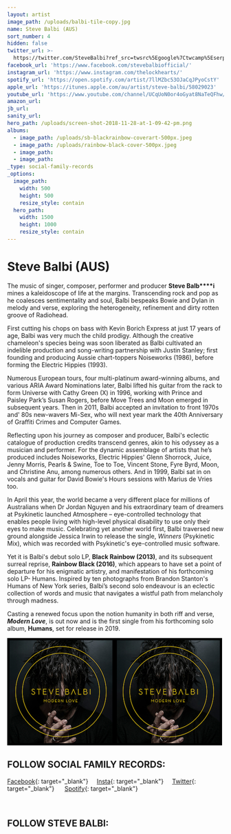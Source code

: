 ```yaml
---
layout: artist
image_path: /uploads/balbi-tile-copy.jpg
name: Steve Balbi (AUS)
sort_number: 4
hidden: false
twitter_url: >-
  https://twitter.com/SteveBalbi?ref_src=twsrc%5Egoogle%7Ctwcamp%5Eserp%7Ctwgr%5Eauthor
facebook_url: 'https://www.facebook.com/stevebalbiofficial/'
instagram_url: 'https://www.instagram.com/thelockhearts/'
spotify_url: 'https://open.spotify.com/artist/7llMZbc53OJaCqJPyoCstY'
apple_url: 'https://itunes.apple.com/au/artist/steve-balbi/58029023'
youtube_url: 'https://www.youtube.com/channel/UCqUoN0or4oGyat8NaTeQFhw/featured'
amazon_url:
jb_url:
sanity_url:
hero_path: /uploads/screen-shot-2018-11-28-at-1-09-42-pm.png
albums:
  - image_path: /uploads/sb-blackrainbow-coverart-500px.jpeg
  - image_path: /uploads/rainbow-black-cover-500px.jpeg
  - image_path:
  - image_path:
_type: social-family-records
_options:
  image_path:
    width: 500
    height: 500
    resize_style: contain
  hero_path:
    width: 1500
    height: 1000
    resize_style: contain
---
```


# Steve Balbi (AUS)

The music of singer, composer, performer and producer **Steve Balb****i** mines a kaleidoscope of life at the margins. Transcending rock and pop as he coalesces sentimentality and soul, Balbi bespeaks Bowie and Dylan in melody and verse, exploring the heterogeneity, refinement and dirty rotten groove of Radiohead.

First cutting his chops on bass with Kevin Borich Express at just 17 years of age, Balbi was very much the child prodigy. Although the creative chameleon's species being was soon liberated as Balbi cultivated an indelible production and song-writing partnership with Justin Stanley; first founding and producing Aussie chart-toppers Noiseworks (1986), before forming the Electric Hippies (1993).

Numerous European tours, four multi-platinum award-winning albums, and various ARIA Award Nominations later, Balbi lifted his guitar from the rack to form Universe with Cathy Green (X) in 1996, working with Prince and Paisley Park’s Susan Rogers, before Move Trees and Moon emerged in subsequent years. Then in 2011, Balbi accepted an invitation to front 1970s and' 80s new-wavers Mi-Sex, who will next year mark the 40th Anniversary of Graffiti Crimes and Computer Games.

Reflecting upon his journey as composer and producer, Balbi's eclectic catalogue of production credits transcend genres, akin to his odyssey as a musician and performer. For the dynamic assemblage of artists that he’s produced includes Noiseworks, Electric Hippies' Glenn Shorrock, Juice, Jenny Morris, Pearls & Swine, Toe to Toe, Vincent Stone, Fyre Byrd, Moon, and Christine Anu, among numerous others. And in 1999, Balbi sat in on vocals and guitar for David Bowie's Hours sessions with Marius de Vries too.

In April this year, the world became a very different place for millions of Australians when Dr Jordan Nguyen and his extraordinary team of dreamers at Psykinetic launched Atmosphere – eye-controlled technology that enables people living with high-level physical disability to use only their eyes to make music. Celebrating yet another world first, Balbi traversed new ground alongside Jessica Irwin to release the single, *Winners* (Psykinetic Mix), which was recorded with Psykinetic's eye-controlled music software.

Yet it is Balbi's debut solo LP, **Black Rainbow (2013)**, and its subsequent surreal reprise, **Rainbow Black (2016)**, which appears to have set a point of departure for his enigmatic artistry, and manifestation of his forthcoming solo LP- Humans. Inspired by ten photographs from Brandon Stanton's Humans of New York series, Balbi’s second solo endeavour is an eclectic collection of words and music that navigates a wistful path from melancholy through madness.

Casting a renewed focus upon the notion humanity in both riff and verse, ***Modern Love***, is out now and is the first single from his forthcoming solo album, **Humans**, set for release in 2019.&nbsp;

![](/uploads/stevebalbi-modernlove-250px-1.jpeg)![](/uploads/stevebalbi-modernlove-250px.jpeg)

## **FOLLOW SOCIAL FAMILY RECORDS:**

[Facebook](https://www.facebook.com/socialfamilyrecords/){: target="_blank"}&nbsp; &nbsp; &nbsp;[Insta](https://www.instagram.com/socialfamilyrecords/){: target="_blank"}&nbsp; &nbsp; &nbsp;[Twitter](https://twitter.com/SocialFamilyREC){: target="_blank"}&nbsp; &nbsp; &nbsp;&nbsp;[Spotify](https://open.spotify.com/user/socialfamilyrecords?si=YWp-6v_MRDenogHdh7iQjw){: target="_blank"}

&nbsp;

## **FOLLOW STEVE BALBI:**